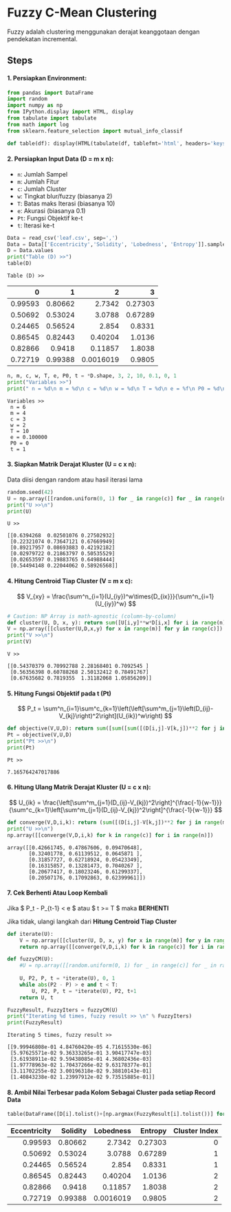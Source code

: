 # Fuzzy C-Mean Clustering

Fuzzy adalah clustering menggunakan derajat keanggotaan dengan pendekatan incremental.

## Steps

#### 1. Persiapkan Environment:


```python
from pandas import DataFrame
import random
import numpy as np
from IPython.display import HTML, display
from tabulate import tabulate
from math import log
from sklearn.feature_selection import mutual_info_classif

def table(df): display(HTML(tabulate(df, tablefmt='html', headers='keys', showindex=False)))
```

####  2. Persiapkan Input Data (D = m x n):

  + `n`: Jumlah Sampel
  + `m`: Jumlah Fitur
  + `c`: Jumlah Cluster
  + `w`: Tingkat blur/fuzzy (biasanya 2)
  + `T`: Batas maks Iterasi (biasanya 10)
  + `e`: Akurasi (biasanya 0.1)
  + `Pt`: Fungsi Objektif ke-t
  + `t`: Iterasi ke-t


```python
Data = read_csv('leaf.csv', sep=',')
Data = Data[['Eccentricity','Solidity', 'Lobedness', 'Entropy']].sample(6, random_state=42)
D = Data.values
print("Table (D) >>")
table(D)
```

    Table (D) >>
    


<table>
<thead>
<tr><th style="text-align: right;">      0</th><th style="text-align: right;">      1</th><th style="text-align: right;">        2</th><th style="text-align: right;">      3</th></tr>
</thead>
<tbody>
<tr><td style="text-align: right;">0.99593</td><td style="text-align: right;">0.80662</td><td style="text-align: right;">2.7342   </td><td style="text-align: right;">0.27303</td></tr>
<tr><td style="text-align: right;">0.50692</td><td style="text-align: right;">0.53024</td><td style="text-align: right;">3.0788   </td><td style="text-align: right;">0.67289</td></tr>
<tr><td style="text-align: right;">0.24465</td><td style="text-align: right;">0.56524</td><td style="text-align: right;">2.854    </td><td style="text-align: right;">0.8331 </td></tr>
<tr><td style="text-align: right;">0.86545</td><td style="text-align: right;">0.82443</td><td style="text-align: right;">0.40204  </td><td style="text-align: right;">1.0136 </td></tr>
<tr><td style="text-align: right;">0.82866</td><td style="text-align: right;">0.9418 </td><td style="text-align: right;">0.11857  </td><td style="text-align: right;">1.8038 </td></tr>
<tr><td style="text-align: right;">0.72719</td><td style="text-align: right;">0.99388</td><td style="text-align: right;">0.0016019</td><td style="text-align: right;">0.9805 </td></tr>
</tbody>
</table>



```python
n, m, c, w, T, e, P0, t = *D.shape, 3, 2, 10, 0.1, 0, 1
print("Variables >>")
print(" n = %d\n m = %d\n c = %d\n w = %d\n T = %d\n e = %f\n P0 = %d\n t = %d" % (n, m, c, w, T, e, P0, t))
```

    Variables >>
     n = 6
     m = 4
     c = 3
     w = 2
     T = 10
     e = 0.100000
     P0 = 0
     t = 1
    

####  3. Siapkan Matrik Derajat Kluster (U = c x n):

Data diisi dengan random atau hasil iterasi lama


```python
random.seed(42)
U = np.array([[random.uniform(0, 1) for _ in range(c)] for _ in range(n)])
print("U >>\n")
print(U)
```

    U >>
    
    [[0.6394268  0.02501076 0.27502932]
     [0.22321074 0.73647121 0.67669949]
     [0.89217957 0.08693883 0.42192182]
     [0.02979722 0.21863797 0.50535529]
     [0.02653597 0.19883765 0.64988444]
     [0.54494148 0.22044062 0.58926568]]
    

#### 4. Hitung Centroid Tiap Cluster (V = m x c):

$$ V_{xy} = \frac{\sum^n_{i=1}(U_{iy})^w\times{D_{ix}}}{\sum^n_{i=1}(U_{iy})^w} $$


```python
# Caution: NP Array is math-agnostic (column-by-column)
def cluster(U, D, x, y): return sum([U[i,y]**w*D[i,x] for i in range(n)])/sum([U[i,y]**w for i in range(n)])
V = np.array([[cluster(U,D,x,y) for x in range(m)] for y in range(c)])
print("V >>\n")
print(V)
```

    V >>
    
    [[0.54370379 0.70992788 2.28168401 0.7092545 ]
     [0.56356398 0.60788268 2.50132412 0.78491767]
     [0.67635682 0.7819355  1.31182068 1.05856209]]
    

#### 5. Hitung Fungsi Objektif pada t (Pt)

$$ P_t = \sum^n_{i=1}\sum^c_{k=1}\left(\left[\sum^m_{j=1}\left(D_{ij}-V_{kj}\right)^2\right](U_{ik})^w\right) $$


```python
def objective(V,U,D): return sum([sum([sum([(D[i,j]-V[k,j])**2 for j in range(m)])*(U[i,k]**w) for k in range(c)]) for i in range(n)])
Pt = objective(V,U,D)
print("Pt >>\n")
print(Pt)
```

    Pt >>
    
    7.165764247017886
    

#### 6. Hitung Ulang Matrik Derajat Kluster (U = c x n):

$$ U_{ik} = \frac{\left[\sum^m_{j=1}(D_{ij}-V_{kj})^2\right]^{\frac{-1}{w-1}}}{\sum^c_{k=1}\left[\sum^m_{j=1}(D_{ij}-V_{kj})^2\right]^{\frac{-1}{w-1}}} $$


```python
def converge(V,D,i,k): return (sum([(D[i,j]-V[k,j])**2 for j in range(m)])**(-1/(w-1)))/sum([sum([(D[i,j]-V[k,j])**2 for j in range(m)])**(-1/(w-1)) for k in range(c)])
print("U >>\n")
np.array([[converge(V,D,i,k) for k in range(c)] for i in range(n)])
```




    array([[0.42661745, 0.47867606, 0.09470648],
           [0.32401778, 0.61139512, 0.0645871 ],
           [0.31857727, 0.62718924, 0.05423349],
           [0.16315857, 0.13281473, 0.7040267 ],
           [0.20677417, 0.18023246, 0.61299337],
           [0.20507176, 0.17092863, 0.62399961]])



#### 7. Cek Berhenti Atau Loop Kembali

Jika $ P_t - P_{t-1} < e $ atau $ t >= T $ maka **BERHENTI**

Jika tidak, ulangi langkah dari **Hitung Centroid Tiap Cluster** 


```python
def iterate(U):
    V = np.array([[cluster(U, D, x, y) for x in range(m)] for y in range(c)])
    return np.array([[converge(V,D,i,k) for k in range(c)] for i in range(n)]), objective(V,U,D)

def fuzzyCM(U):
    #U = np.array([[random.uniform(0, 1) for _ in range(c)] for _ in range(n)])
    
    U, P2, P, t = *iterate(U), 0, 1
    while abs(P2 - P) > e and t < T:
        U, P2, P, t = *iterate(U), P2, t+1
    return U, t

FuzzyResult, FuzzyIters = fuzzyCM(U)
print("Iterating %d times, fuzzy result >> \n" % FuzzyIters)
print(FuzzyResult)
```

    Iterating 5 times, fuzzy result >> 
    
    [[9.99946808e-01 4.84760420e-05 4.71615530e-06]
     [5.97625571e-02 9.36333265e-01 3.90417747e-03]
     [3.61938911e-02 9.59438085e-01 4.36802436e-03]
     [1.97778963e-02 1.70437266e-02 9.63178377e-01]
     [3.11702255e-02 3.00196318e-02 9.38810143e-01]
     [1.40843238e-02 1.23997912e-02 9.73515885e-01]]
    

#### 8. Ambil Nilai Terbesar pada Kolom Sebagai Cluster pada setiap Record Data


```python
table(DataFrame([D[i].tolist()+[np.argmax(FuzzyResult[i].tolist())] for i in range(n)], columns=Data.columns.tolist()+["Cluster Index"]))
```


<table>
<thead>
<tr><th style="text-align: right;">  Eccentricity</th><th style="text-align: right;">  Solidity</th><th style="text-align: right;">  Lobedness</th><th style="text-align: right;">  Entropy</th><th style="text-align: right;">  Cluster Index</th></tr>
</thead>
<tbody>
<tr><td style="text-align: right;">       0.99593</td><td style="text-align: right;">   0.80662</td><td style="text-align: right;">  2.7342   </td><td style="text-align: right;">  0.27303</td><td style="text-align: right;">              0</td></tr>
<tr><td style="text-align: right;">       0.50692</td><td style="text-align: right;">   0.53024</td><td style="text-align: right;">  3.0788   </td><td style="text-align: right;">  0.67289</td><td style="text-align: right;">              1</td></tr>
<tr><td style="text-align: right;">       0.24465</td><td style="text-align: right;">   0.56524</td><td style="text-align: right;">  2.854    </td><td style="text-align: right;">  0.8331 </td><td style="text-align: right;">              1</td></tr>
<tr><td style="text-align: right;">       0.86545</td><td style="text-align: right;">   0.82443</td><td style="text-align: right;">  0.40204  </td><td style="text-align: right;">  1.0136 </td><td style="text-align: right;">              2</td></tr>
<tr><td style="text-align: right;">       0.82866</td><td style="text-align: right;">   0.9418 </td><td style="text-align: right;">  0.11857  </td><td style="text-align: right;">  1.8038 </td><td style="text-align: right;">              2</td></tr>
<tr><td style="text-align: right;">       0.72719</td><td style="text-align: right;">   0.99388</td><td style="text-align: right;">  0.0016019</td><td style="text-align: right;">  0.9805 </td><td style="text-align: right;">              2</td></tr>
</tbody>
</table>

